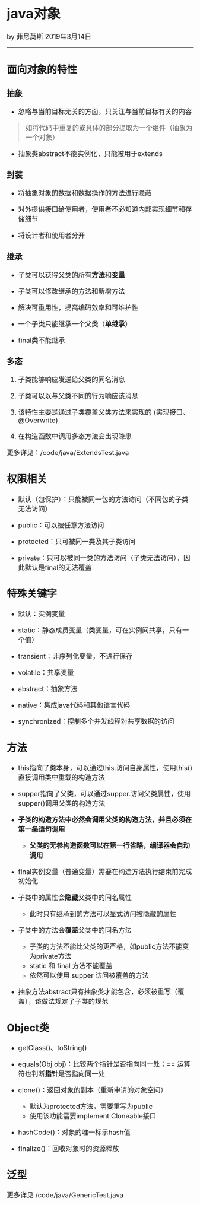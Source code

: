 <font size="4">

# java对象

by 菲尼莫斯 2019年3月14日

---

## 面向对象的特性

### 抽象

* 忽略与当前目标无关的方面，只关注与当前目标有关的内容

> 如将代码中重复的或具体的部分提取为一个组件（抽象为一个对象）

* 抽象类abstract不能实例化，只能被用于extends

### 封装

* 将抽象对象的数据和数据操作的方法进行隐蔽

* 对外提供接口给使用者，使用者不必知道内部实现细节和存储细节

* 将设计者和使用者分开

### 继承

* 子类可以获得父类的所有**方法**和**变量**

* 子类可以修改继承的方法和新增方法

* 解决可重用性，提高编码效率和可维护性

* 一个子类只能继承一个父类（**单继承**）

* final类不能继承

### 多态

1. 子类能够响应发送给父类的同名消息

2. 子类可以以与父类不同的行为响应该消息

3. 该特性主要是通过子类覆盖父类方法来实现的 (实现接口、@Overwrite)

4. 在构造函数中调用多态方法会出现隐患

更多详见：/code/java/ExtendsTest.java

## 权限相关

* 默认（包保护）：只能被同一包的方法访问（不同包的子类无法访问）

* public：可以被任意方法访问

* protected：只可被同一类及其子类访问

* private：只可以被同一类的方法访问（子类无法访问），因此默认是final的无法覆盖

## 特殊关键字

* 默认：实例变量

* static：静态成员变量（类变量，可在实例间共享，只有一个值）

* transient：非序列化变量，不进行保存

* volatile：共享变量

* abstract：抽象方法

* native：集成java代码和其他语言代码

* synchronized：控制多个并发线程对共享数据的访问

## 方法

* this指向了类本身，可以通过this.访问自身属性，使用this()直接调用类中重载的构造方法

* supper指向了父类，可以通过supper.访问父类属性，使用supper()调用父类的构造方法

* **子类的构造方法中必然会调用父类的构造方法，并且必须在第一条语句调用**
    * **父类的无参构造函数可以在第一行省略，编译器会自动调用**

* final实例变量（普通变量）需要在构造方法执行结束前完成初始化

* 子类中的属性会**隐藏**父类中的同名属性
    * 此时只有继承到的方法可以显式访问被隐藏的属性

* 子类中的方法会**覆盖**父类中的同名方法
    * 子类的方法不能比父类的更严格，如public方法不能变为private方法
    * static 和 final 方法不能覆盖
    * 依然可以使用 supper 访问被覆盖的方法

* 抽象方法abstract只有抽象类才能包含，必须被重写（覆盖），该做法规定了子类的规范

## Object类

* getClass()、toString()

* equals(Obj obj)：比较两个指针是否指向同一处；== 运算符也判断**指针**是否指向同一处

* clone()：返回对象的副本（重新申请的对象空间）
    * 默认为protected方法，需要重写为public
    * 使用该功能需要implement Cloneable接口

* hashCode()：对象的唯一标示hash值

* finalize()：回收对象时的资源释放

## 泛型

更多详见 /code/java/GenericTest.java

</font>